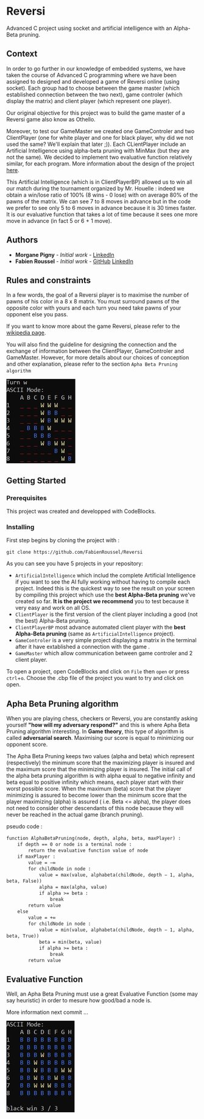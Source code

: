 # Reversi
Advanced C project using socket and artificial intelligence with an Alpha-Beta pruning.

## Context 

In order to go further in our knowledge of embedded systems, we have taken the course of Advanced C programming where we have been assigned to designed and developed a game of Reversi online (using socket). Each group had to choose between the game master (which established connection between the two next), game controler (which display the matrix) and client player (which represent one player).

Our original objective for this project was to build the game master of a Reversi game also know as Othello.

Moreover, to test our GameMaster we created one GameControler and two ClientPlayer (one for white player and one for black player, why did we not used the same? We'll explain that later ;)). 
Each CLientPlayer include an Artificial Intelligence using alpha-beta pruning with MinMax (but they are not the same). We decided to implement two evaluative function relatively similar, for each program. More information about the design of the project [here](reversi.pdf).

This Artificial Intelligence (which is in ClientPlayerBP) allowed us to win all our match during the tournament organized by Mr. Houelle : indeed we obtain a win/lose ratio of 100% (8 wins - 0 lose) with on average 80% of the pawns of the matrix. We can see 7 to 8 moves in advance but in the code we prefer to see only 5 to 6 moves in advance because it is 30 times faster. It is our evaluative function that takes a lot of time because it sees one more move in advance (in fact 5 or 6 + 1 move). 

## Authors

* **Morgane Pigny** - *Initial work* - [LinkedIn](https://www.linkedin.com/in/morganepigny/)
* **Fabien Roussel** - *Initial work* - [GitHub](https://github.com/FabienRoussel) [LinkedIn](https://www.linkedin.com/in/fabien-roussel/)

## Rules and constraints

In a few words, the goal of a Reversi player is to maximise the number of pawns of his color in a 8 x 8 matrix. You must surround pawns of the opposite color with yours and each turn you need take pawns of your opponent else you pass.

If you want to know more about the game Reversi, please refer to the [wikipedia page](https://en.wikipedia.org/wiki/Reversi).

You will also find the guideline for designing the connection and the exchange of information between the ClientPlayer, GameControler and GameMaster. However, for more details about our choices of conception and other explanation, please refer to the section `Apha Beta Pruning algorithm`

![Game Example](images/gameExample.jpg)

## Getting Started
### Prerequisites

This project was created and developped with CodeBlocks.

### Installing

First step begins by cloning the project with :
```
git clone https://github.com/FabienRoussel/Reversi
```

As you can see you have 5 projects in your repository:
* `ArtificialIntelligence` which includ the complete Artificial Intelligence if you want to see the AI fully working without having to compile each project. Indeed this is the quickest way to see the result on your screen by compiling this project which use the **best Alpha-Beta pruning** we've created so far. **It is the project we recommend** you to test because it very easy and work on all OS.
* `ClientPlayer` is the first version of the client player including a good (not the best) Alpha-Beta pruning.
* `ClientPlayerBP` most advance automated client player with the **best Alpha-Beta pruning** (same as `ArtificialIntelligence` project).
* `GameControler` is a very simple project displaying a matrix in the terminal after it have extablished a connection with the game .
* `GameMaster` which allow communication between game controler and 2 client player.

To open a project, open CodeBlocks and click on `File` then `open` or press `ctrl`+`o`. Choose the .cbp file of the project you want to try and click on open. 

## Apha Beta Pruning algorithm

When you are playing chess, checkers or Reversi, you are constantly asking yourself **"how will my adversary respond?"** and this is where Apha Beta Pruning algorithm interesting. In **Game theory**, this type of algorithm is called **adversarial search**. Maximising our score is equal to minimizing our opponent score.

The Apha Beta Pruning keeps two values (alpha and beta) which represent (respectively) the minimum score that the maximizing player is insured and the maximum score that the minimizing player is insured. The initial call of the alpha beta pruning algorithm is with alpha equal to negative infinity and beta equal to positive infinity which means, each player start with their worst possible score. When the maximum (beta) score that the player minimizing is assured to become lower than the minimum score that the player maximizing (alpha) is assured ( i.e. Beta <= alpha), the player does not need to consider other descendants of this node because they will never be reached in the actual game (branch pruning).

pseudo code :
```
function AlphaBetaPruning(node, depth, alpha, beta, maxPlayer) :
    if depth == 0 or node is a terminal node :
        return the evaluative function value of node
    if maxPlayer :
        value = −∞
        for childNode in node :
            value = max(value, alphabeta(childNode, depth − 1, alpha, beta, False))
            alpha = max(alpha, value)
            if alpha >= beta :
                break 
        return value
    else
        value = +∞
        for childNode in node :
            value = min(value, alphabeta(childNode, depth − 1, alpha, beta, True))
            beta = min(beta, value)
            if alpha >= beta :
                break 
        return value
```

## Evaluative Function

Well, an Apha Beta Pruning must use a great Evaluative Function (some may say heuristic) in order to mesure how good/bad a node is.

More information next commit ...


![Game Example](images/gameExample2.jpg)